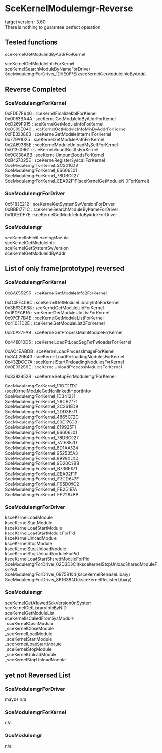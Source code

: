 # SceKernelModulemgr-Reverse
target version : 3.60<br>
There is nothing to guarantee perfect operation<br>

## Tested functions
sceKernelGetModuleIdByAddrForKernel<br>

sceKernelGetModuleInfoForKernel<br>
sceKernelSearchModuleByNameForDriver<br>
SceModulemgrForDriver_1D9E0F7E(ksceKernelGetModuleInfoByAddr)<br>

## Reverse Completed
### SceModulemgrForKernel
0xFDD7F646 : sceKernelFinalizeKblForKernel<br>
0x0053BA4A : sceKernelGetModuleIdByAddrForKernel<br>
0xD269F915 : sceKernelGetModuleInfoForKernel<br>
0x8309E043 : sceKernelGetModuleInfoMinByAddrForKernel<br>
0xFE303863 : sceKernelGetModuleInternalForKernel<br>
0x779A1025 : sceKernelGetModulePathForKernel<br>
0x2A69385E : sceKernelModuleUnloadMySelfForKernel<br>
0x01360661 : sceKernelMountBootfsForKernel<br>
0x9C838A6B : sceKernelUmountBootfsForKernel<br>
0xB427025E : sceKernelRegisterSyscallForKernel<br>
SceModulemgrForKernel_2C2618D9<br>
SceModulemgrForKernel_66606301<br>
SceModulemgrForKernel_78DBC027<br>
SceModulemgrForKernel_EEA92F1F(sceKernelGetModuleNIDForKernel)<br>

### SceModulemgrForDriver
0x5182E212 : sceKernelGetSystemSwVersionForDriver<br>
0xBBE1771C : sceKernelSearchModuleByNameForDriver<br>
0x1D9E0F7E : sceKernelGetModuleInfoByAddrForDriver<br>

### SceModulemgr
sceKernelInhibitLoadingModule<br>
sceKernelGetModuleInfo<br>
sceKernelGetSystemSwVersion<br>
sceKernelGetModuleIdByAddr<br>

## List of only frame(prototype) reversed
### SceModulemgrForKernel
0x6A655255 : sceKernelGetModuleInfo2ForKernel<br>

0xD4BF409C : sceKernelGetModuleLibraryInfoForKernel<br>
0x3B93CF88 : sceKernelGetModuleUidForKernel<br>
0x1FDEAE16 : sceKernelGetModuleUidListForKernel<br>
0x97CF7B4E : sceKernelGetModuleListForKernel<br>
0x410E1D2E : sceKernelGetModuleList2ForKernel<br>

0x20A27FA9 : sceKernelGetProcessMainModuleForKernel<br>

0x448810D5 : sceKernelLoadPtLoadSegForFwloaderForKernel<br>

0xAC4EABDB : sceKernelLoadProcessImageForKernel<br>
0x3AD26B43 : sceKernelLoadPreloadingModulesForKernel<br>
0x432DCC7A : sceKernelStartPreloadingModulesForKernel<br>
0x0E33258E : sceKernelUnloadProcessModulesForKernel<br>

0x3382952B : sceKernelSetupForModulemgrForKernel<br>

SceModulemgrForKernel_1BDE2ED2 (sceKernelModuleGetNonlinkedImportInfo)<br>
SceModulemgrForKernel_1D341231<br>
SceModulemgrForKernel_29CB2771<br>
SceModulemgrForKernel_2C2618D9<br>
SceModulemgrForKernel_2DD3B511<br>
SceModulemgrForKernel_4865C72C<br>
SceModulemgrForKernel_60E176C8<br>
SceModulemgrForKernel_619925F1<br>
SceModulemgrForKernel_66606301<br>
SceModulemgrForKernel_78DBC027<br>
SceModulemgrForKernel_7A1E882D<br>
SceModulemgrForKernel_8D1AA624<br>
SceModulemgrForKernel_952535A3<br>
SceModulemgrForKernel_99890202<br>
SceModulemgrForKernel_9D20C9BB<br>
SceModulemgrForKernel_B73BE671<br>
SceModulemgrForKernel_EEA92F1F<br>
SceModulemgrForKernel_F3CD647F<br>
SceModulemgrForKernel_F95D09C2<br>
SceModulemgrForKernel_FB251B7A<br>
SceModulemgrForKernel_FF2264BB<br>

### SceModulemgrForDriver
ksceKernelLoadModule<br>
ksceKernelStartModule<br>
ksceKernelLoadStartModule<br>
ksceKernelLoadStartModuleForPid<br>
ksceKernelUnloadModule<br>
ksceKernelStopModule<br>
ksceKernelStopUnloadModule<br>
ksceKernelStopUnloadModuleForPid<br>
ksceKernelLoadStartSharedModuleForPid<br>
SceModulemgrForDriver_02D3D0C1(ksceKernelStopUnloadSharedModuleForPid)<br>
SceModulemgrForDriver_0975B104(ksceKernelReleaseLibary)<br>
SceModulemgrForDriver_861638AD(ksceKernelRegisterLibary)<br>

### SceModulemgr
sceKernelGetAllowedSdkVersionOnSystem<br>
sceKernelGetLibraryInfoByNID<br>
sceKernelGetModuleList<br>
sceKernelIsCalledFromSysModule<br>
_sceKernelOpenModule<br>
_sceKernelCloseModule<br>
_sceKernelLoadModule<br>
_sceKernelStartModule<br>
_sceKernelLoadStartModule<br>
_sceKernelStopModule<br>
_sceKernelUnloadModule<br>
_sceKernelStopUnloadModule<br>

## yet not Reversed List

### SceModulemgrForDriver
maybe n/a<br>

### SceModulemgrForKernel
n/a<br>

### SceModulemgr
n/a<br>

